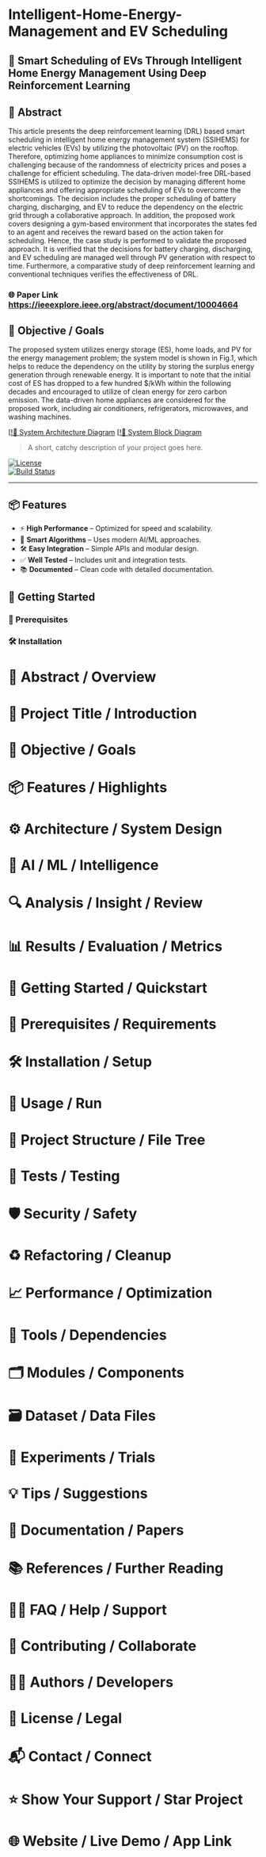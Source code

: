 # Intelligent-Home-Energy-Management and EV Scheduling
## 🚀 Smart Scheduling of EVs Through Intelligent Home Energy Management Using Deep Reinforcement Learning
## 🧾 Abstract
This article presents the deep reinforcement learning (DRL) based smart scheduling in intelligent home energy management system (SSIHEMS) for electric vehicles (EVs) by utilizing the photovoltaic (PV) on the rooftop. Therefore, optimizing home appliances to minimize consumption cost is challenging because of the randomness of electricity prices and poses a challenge for efficient scheduling. The data-driven model-free DRL-based SSIHEMS is utilized to optimize the decision by managing different home appliances and offering appropriate scheduling of EVs to overcome the shortcomings. The decision includes the proper scheduling of battery charging, discharging, and EV to reduce the dependency on the electric grid through a collaborative approach. In addition, the proposed work covers designing a gym-based environment that incorporates the states fed to an agent and receives the reward based on the action taken for scheduling. Hence, the case study is performed to validate the proposed approach. It is verified that the decisions for battery charging, discharging, and EV scheduling are managed well through PV generation with respect to time. Furthermore, a comparative study of deep reinforcement learning and conventional techniques verifies the effectiveness of DRL.
### 🌐 Paper Link https://ieeexplore.ieee.org/abstract/document/10004664


## 🎯 Objective / Goals

The proposed system utilizes energy storage (ES), home loads, and PV for the energy management problem; the system model is shown in Fig.1, which helps to reduce the dependency on the utility by storing the surplus energy generation through renewable energy. It is important to note that the initial cost of ES has dropped to a few hundred $/kWh within the following decades and encouraged to utilize of clean energy for zero carbon emission. The data-driven home appliances are considered for the proposed work, including air conditioners, refrigerators, microwaves, and washing machines.
 
[[!🧠 System Architecture Diagram](Diagram.gif) [[!🧠 System Block Diagram](Block_diagram.gif)



> A short, catchy description of your project goes here.

[![License](https://img.shields.io/badge/license-MIT-blue.svg)](./LICENSE)  
[![Build Status](https://img.shields.io/github/workflow/status/yourusername/yourproject/CI)](https://github.com/yourusername/yourproject/actions)

---

## 📦 Features

- ⚡ **High Performance** – Optimized for speed and scalability.
- 🧠 **Smart Algorithms** – Uses modern AI/ML approaches.
- 🛠️ **Easy Integration** – Simple APIs and modular design.
- ✅ **Well Tested** – Includes unit and integration tests.
- 📚 **Documented** – Clean code with detailed documentation.

## 🏁 Getting Started

### 🔧 Prerequisites


### 🛠️ Installation


# 🧾 Abstract / Overview
# 🚀 Project Title / Introduction
# 🎯 Objective / Goals
# 📦 Features / Highlights
# ⚙️ Architecture / System Design
# 🧠 AI / ML / Intelligence
# 🔍 Analysis / Insight / Review
# 📊 Results / Evaluation / Metrics
# 🏁 Getting Started / Quickstart
# 🔧 Prerequisites / Requirements
# 🛠️ Installation / Setup
# 🚀 Usage / Run
# 📁 Project Structure / File Tree
# 🧪 Tests / Testing
# 🛡️ Security / Safety
# ♻️ Refactoring / Cleanup
# 📈 Performance / Optimization
# 🧰 Tools / Dependencies
# 🗂️ Modules / Components
# 🗃️ Dataset / Data Files
# 🧪 Experiments / Trials
# 💡 Tips / Suggestions
# 🧾 Documentation / Papers
# 📚 References / Further Reading
# 🙋‍♂️ FAQ / Help / Support
# 🤝 Contributing / Collaborate
# 🧑‍💻 Authors / Developers
# 📄 License / Legal
# 📬 Contact / Connect
# ⭐ Show Your Support / Star Project
# 🌐 Website / Live Demo / App Link
